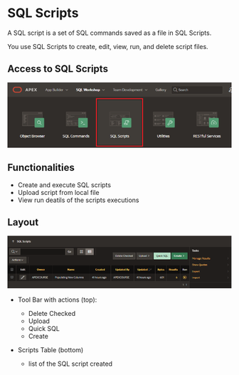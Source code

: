# SQL Scripts

A SQL script is a set of SQL commands saved as a file in SQL Scripts.

You use SQL Scripts to create, edit, view, run, and delete script files.

## Access to SQL Scripts

![SQL Scripts](images/sql_scripts.png)

## Functionalities

- Create and execute SQL scripts
- Upload script from local file
- View run deatils of the scripts executions

## Layout

![SQL Scripts](images/sql_scripts_layout.png)

- Tool Bar with actions (top):

  - Delete Checked
  - Upload
  - Quick SQL
  - Create

- Scripts Table (bottom)
  - list of the SQL script created
